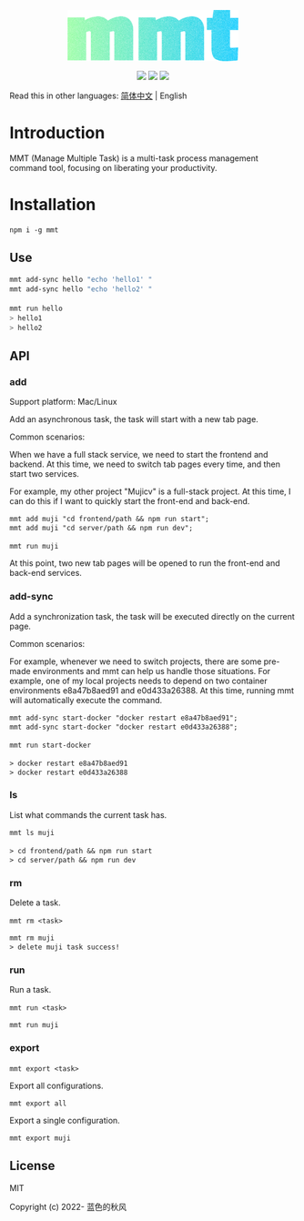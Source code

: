 
<p align="center">
  <img src="./source/mmt-logo.png" width="300" />
</p>

<p align="center">
    <a href="https://npmcharts.com/compare/mmt?minimal=true" rel="nofollow"><img src="https://img.shields.io/npm/dm/mmt.svg" style="max-width:100%;"></a>
    <a href="https://www.npmjs.com/package/mmt" rel="nofollow"><img src="https://img.shields.io/npm/v/mmt.svg" style="max-width:100%;"></a>
    <a href="https://www.npmjs.com/package/mmt" rel="nofollow"><img src="https://img.shields.io/npm/l/mmt.svg?style=flat" style="max-width:100%;"></a>
</p>

Read this in other languages: [简体中文](./README_zh.md) | English

# Introduction

MMT (Manage Multiple Task) is a multi-task process management command tool, focusing on liberating your productivity.


# Installation
```
npm i -g mmt
```
## Use

```bash
mmt add-sync hello "echo 'hello1' "
mmt add-sync hello "echo 'hello2' "

mmt run hello
> hello1
> hello2
```

## API

### add

Support platform: Mac/Linux

Add an asynchronous task, the task will start with a new tab page.

Common scenarios:

When we have a full stack service, we need to start the frontend and backend. At this time, we need to switch tab pages every time, and then start two services.

For example, my other project "Mujicv" is a full-stack project. At this time, I can do this if I want to quickly start the front-end and back-end.
```
mmt add muji "cd frontend/path && npm run start";
mmt add muji "cd server/path && npm run dev";

mmt run muji
```
At this point, two new tab pages will be opened to run the front-end and back-end services.

### add-sync

Add a synchronization task, the task will be executed directly on the current page.

Common scenarios:

For example, whenever we need to switch projects, there are some pre-made environments and mmt can help us handle those situations. For example, one of my local projects needs to depend on two container environments e8a47b8aed91 and e0d433a26388. At this time, running mmt will automatically execute the command.

```
mmt add-sync start-docker "docker restart e8a47b8aed91";
mmt add-sync start-docker "docker restart e0d433a26388";

mmt run start-docker

> docker restart e8a47b8aed91
> docker restart e0d433a26388
```

### ls

List what commands the current task has.

```
mmt ls muji

> cd frontend/path && npm run start
> cd server/path && npm run dev

```

### rm
Delete a task.

`mmt rm <task>`

```
mmt rm muji
> delete muji task success!
```

### run

Run a task.

`mmt run <task>`

```
mmt run muji
```

### export

`mmt export <task>`

Export all configurations.
```
mmt export all
```

Export a single configuration.

```
mmt export muji
```

## License

MIT

Copyright (c) 2022- 蓝色的秋风

